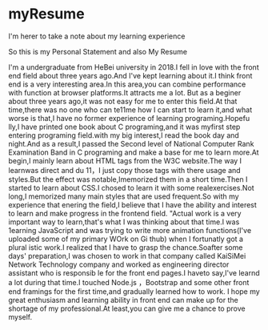 # myResume
  I'm herer to take a note about my learning experience

  So this is my Personal Statement and also My Resume
  
  I'm a undergraduate from HeBei university in 2018.I fell in love with the front end field about three years ago.And I've kept learning about it.I think front end is a very interesting area.In this area,you can combine performance with function at browser platforms.It attracts me a lot.
  But as a beginer about three years ago,it was not easy for me to enter this field.At that time,there was no one who can te11me how I can start to learn it,and what worse is  that,I have no former experience of learning programing.Hopefu lly,I have printed one book about C programing,and it was myfirst step entering programing field.with my big interest,I read the book day and night.And as a result,I passed the Second level of National Computer Rank Examination Band in C programing and make a base for me to learn more.At begin,I mainly learn about HTML tags from the W3C website.The way I learnwas direct and du 11，I just copy those tags with there usage and styles.But the effect was notable,Imemorized them in a short time.Then I started to learn about CSS.I chosed to learn it with some realexercises.Not long,I memorized many main styles that are used frequent.So with my experience that enering the field,I believe that I have the ability and interest to learn and make progress in the frontend  field.
  "Actual work is a very important way to learn,that's what I was thinking about that time.I was 1earning JavaScript and was trying to write more animation functions(I've uploaded some of my primary WOrk on Gi thub) when I fortunatly got a plural istic work.I realized that I have to grasp the chance.Soafter some days' preparation,I was chosen to work in that company called KaiSiMei Network Technology company and worked as engineering director assistant who is responsib le for the front end pages.I haveto say,I've learnd a lot during that time.I touched Node.js ，Bootstrap and some other front end framings for the first time,and gradually learned how to work.
  I hope my great enthusiasm and learning ability in front end can make up for the shortage of my professional.At least,you can give me a chance to prove myself.
